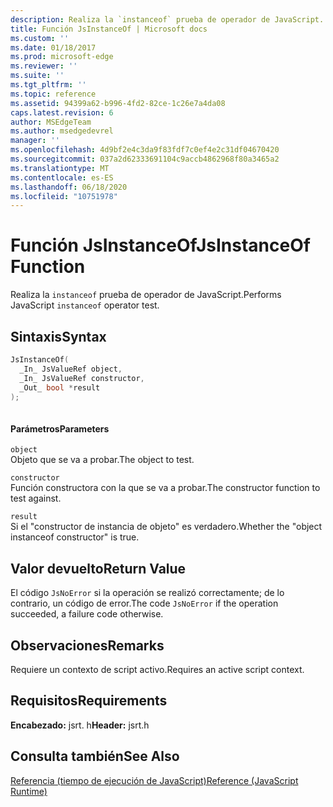 ```yaml
---
description: Realiza la `instanceof` prueba de operador de JavaScript.
title: Función JsInstanceOf | Microsoft docs
ms.custom: ''
ms.date: 01/18/2017
ms.prod: microsoft-edge
ms.reviewer: ''
ms.suite: ''
ms.tgt_pltfrm: ''
ms.topic: reference
ms.assetid: 94399a62-b996-4fd2-82ce-1c26e7a4da08
caps.latest.revision: 6
author: MSEdgeTeam
ms.author: msedgedevrel
manager: ''
ms.openlocfilehash: 4d9bf2e4c3da9f83fdf7c0ef4e2c31df04670420
ms.sourcegitcommit: 037a2d62333691104c9accb4862968f80a3465a2
ms.translationtype: MT
ms.contentlocale: es-ES
ms.lasthandoff: 06/18/2020
ms.locfileid: "10751978"
---
```

# <span data-ttu-id="4ee1a-103">Función JsInstanceOf</span><span class="sxs-lookup"><span data-stu-id="4ee1a-103">JsInstanceOf Function</span></span>
<span data-ttu-id="4ee1a-104">Realiza la `instanceof` prueba de operador de JavaScript.</span><span class="sxs-lookup"><span data-stu-id="4ee1a-104">Performs JavaScript `instanceof` operator test.</span></span>  
  
## <span data-ttu-id="4ee1a-105">Sintaxis</span><span class="sxs-lookup"><span data-stu-id="4ee1a-105">Syntax</span></span>  
  
```cpp  
JsInstanceOf(   
  _In_ JsValueRef object,  
  _In_ JsValueRef constructor,  
  _Out_ bool *result  
);  
  
```  
  
#### <span data-ttu-id="4ee1a-106">Parámetros</span><span class="sxs-lookup"><span data-stu-id="4ee1a-106">Parameters</span></span>  
 `object`  
 <span data-ttu-id="4ee1a-107">Objeto que se va a probar.</span><span class="sxs-lookup"><span data-stu-id="4ee1a-107">The object to test.</span></span>  
  
 `constructor`  
 <span data-ttu-id="4ee1a-108">Función constructora con la que se va a probar.</span><span class="sxs-lookup"><span data-stu-id="4ee1a-108">The constructor function to test against.</span></span>  
  
 `result`  
 <span data-ttu-id="4ee1a-109">Si el "constructor de instancia de objeto" es verdadero.</span><span class="sxs-lookup"><span data-stu-id="4ee1a-109">Whether the "object instanceof constructor" is true.</span></span>  
  
## <span data-ttu-id="4ee1a-110">Valor devuelto</span><span class="sxs-lookup"><span data-stu-id="4ee1a-110">Return Value</span></span>  
 <span data-ttu-id="4ee1a-111">El código `JsNoError` si la operación se realizó correctamente; de lo contrario, un código de error.</span><span class="sxs-lookup"><span data-stu-id="4ee1a-111">The code `JsNoError` if the operation succeeded, a failure code otherwise.</span></span>  
  
## <span data-ttu-id="4ee1a-112">Observaciones</span><span class="sxs-lookup"><span data-stu-id="4ee1a-112">Remarks</span></span>  
 <span data-ttu-id="4ee1a-113">Requiere un contexto de script activo.</span><span class="sxs-lookup"><span data-stu-id="4ee1a-113">Requires an active script context.</span></span>  
  
## <span data-ttu-id="4ee1a-114">Requisitos</span><span class="sxs-lookup"><span data-stu-id="4ee1a-114">Requirements</span></span>  
 <span data-ttu-id="4ee1a-115">**Encabezado:** jsrt. h</span><span class="sxs-lookup"><span data-stu-id="4ee1a-115">**Header:** jsrt.h</span></span>  
  
## <span data-ttu-id="4ee1a-116">Consulta también</span><span class="sxs-lookup"><span data-stu-id="4ee1a-116">See Also</span></span>  
 [<span data-ttu-id="4ee1a-117">Referencia (tiempo de ejecución de JavaScript)</span><span class="sxs-lookup"><span data-stu-id="4ee1a-117">Reference (JavaScript Runtime)</span></span>](../chakra-hosting/reference-javascript-runtime.md)
